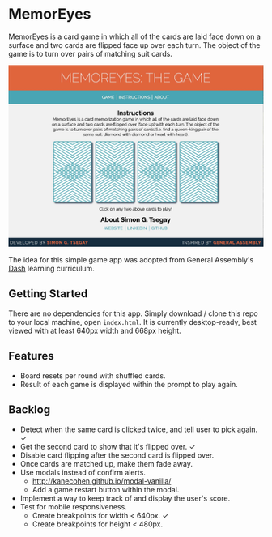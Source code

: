 # MemorEyes

MemorEyes is a card game in which all of the cards are laid face down on a surface and two cards are flipped face up over each turn. The object of the game is to turn over pairs of matching suit cards.

![MemorEyes](./images/memor-eyes.jpg)

The idea for this simple game app was adopted from General Assembly's [Dash](https://dash.generalassemb.ly/) learning curriculum.

## Getting Started

There are no dependencies for this app. Simply download / clone this repo to your local machine, open `index.html`. It is currently desktop-ready, best viewed with at least 640px width and 668px height.

## Features

* Board resets per round with shuffled cards.
* Result of each game is displayed within the prompt to play again.

## Backlog

* Detect when the same card is clicked twice, and tell user to pick again. ✓
* Get the second card to show that it's flipped over. ✓
* Disable card flipping after the second card is flipped over.
* Once cards are matched up, make them fade away.
* Use modals instead of confirm alerts.
  * http://kanecohen.github.io/modal-vanilla/
  * Add a game restart button within the modal.
* Implement a way to keep track of and display the user's score.
* Test for mobile responsiveness.
  * Create breakpoints for width < 640px. ✓
  * Create breakpoints for height < 480px.